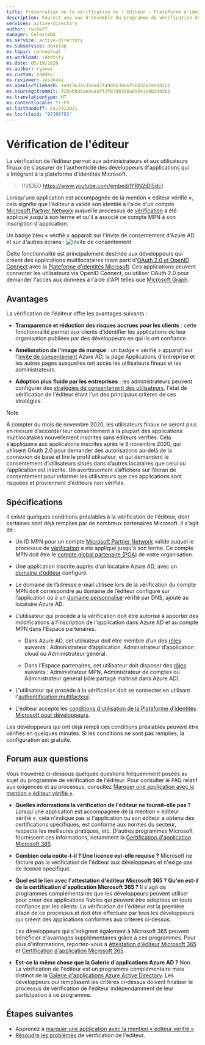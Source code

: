 ```yaml
---
title: Présentation de la vérification de l'éditeur - Plateforme d'identités Microsoft | Azure
description: Fournit une vue d'ensemble du programme de vérification de l'éditeur pour la Plateforme d'identités Microsoft. Répertorie les avantages et conditions d'utilisation du programme, ainsi que les questions fréquemment posées. Lorsqu'une application est accompagnée de la mention « éditeur vérifié », cela signifie que l'éditeur a validé son identité à l'aide d'un compte Microsoft Partner Network auquel le processus de vérification a été appliqué jusqu'à son terme et qu'il a associé ce compte MPN à l'inscription de l'application.
services: active-directory
author: rwike77
manager: CelesteDG
ms.service: active-directory
ms.subservice: develop
ms.topic: conceptual
ms.workload: identity
ms.date: 05/19/2020
ms.author: ryanwi
ms.custom: aaddev
ms.reviewer: jesakowi
ms.openlocfilehash: 1e913e3a5356ad7f49d8b3066f5bd3da7eddd2c2
ms.sourcegitcommit: f28ebb95ae9aaaff3f87d8388a09b41e0b3445b5
ms.translationtype: HT
ms.contentlocale: fr-FR
ms.lasthandoff: 03/29/2021
ms.locfileid: "93308783"
---
```

# <a name="publisher-verification"></a>Vérification de l'éditeur

La vérification de l’éditeur permet aux administrateurs et aux utilisateurs finaux de s'assurer de l'authenticité des développeurs d'applications qui s'intègrent à la plateforme d'identités Microsoft. 

> [!VIDEO https://www.youtube.com/embed/IYRN2jDl5dc]

Lorsqu'une application est accompagnée de la mention « éditeur vérifié », cela signifie que l'éditeur a validé son identité à l'aide d'un compte [Microsoft Partner Network](https://partner.microsoft.com/membership) auquel le processus de [vérification](/partner-center/verification-responses) a été appliqué jusqu'à son terme et qu'il a associé ce compte MPN à son inscription d'application. 

Un badge bleu « vérifié » apparaît sur l'invite de consentement d'Azure AD et sur d'autres écrans : ![Invite de consentement](./media/publisher-verification-overview/consent-prompt.png)

Cette fonctionnalité est principalement destinée aux développeurs qui créent des applications multilocataires tirant parti d'[OAuth 2.0 et OpenID Connect](active-directory-v2-protocols.md) avec la [Plateforme d'identités Microsoft](v2-overview.md). Ces applications peuvent connecter les utilisateurs via OpenID Connect, ou utiliser OAuth 2.0 pour demander l'accès aux données à l'aide d'API telles que [Microsoft Graph](https://developer.microsoft.com/graph/).

## <a name="benefits"></a>Avantages
La vérification de l'éditeur offre les avantages suivants :
- **Transparence et réduction des risques accrues pour les clients** : cette fonctionnalité permet aux clients d'identifier les applications de leur organisation publiées par des développeurs en qui ils ont confiance. 

- **Amélioration de l'image de marque** : un badge « vérifié » apparaît sur l'[invite de consentement](application-consent-experience.md) Azure AD, la page Applications d'entreprise et les autres pages auxquelles ont accès les utilisateurs finaux et les administrateurs. 

- **Adoption plus fluide par les entreprises** : les administrateurs peuvent configurer des [stratégies de consentement des utilisateurs](../manage-apps/configure-user-consent.md), l'état de vérification de l'éditeur étant l'un des principaux critères de ces stratégies.

> [!NOTE]
> À compter du mois de novembre 2020, les utilisateurs finaux ne seront plus en mesure d’accorder leur consentement à la plupart des applications multilocataires nouvellement inscrites sans éditeurs vérifiés. Cela s’appliquera aux applications inscrites après le 8 novembre 2020, qui utilisent OAuth 2.0 pour demander des autorisations au-delà de la connexion de base et lire le profil utilisateur, et qui demandent le consentement d’utilisateurs situés dans d’autres locataires que celui où l’application est inscrite. Un avertissement s’affichera sur l’écran de consentement pour informer les utilisateurs que ces applications sont risquées et proviennent d’éditeurs non vérifiés.    

## <a name="requirements"></a>Spécifications
Il existe quelques conditions préalables à la vérification de l'éditeur, dont certaines sont déjà remplies par de nombreux partenaires Microsoft. Il s'agit de : 

-  Un ID MPN pour un compte [Microsoft Partner Network](https://partner.microsoft.com/membership) valide auquel le processus de [vérification](/partner-center/verification-responses) a été appliqué jusqu'à son terme. Ce compte MPN doit être le [compte global partenaire (PGA)](/partner-center/account-structure#the-top-level-is-the-partner-global-account-pga) de votre organisation. 

-  Une application inscrite auprès d’un locataire Azure AD, avec un [domaine d’éditeur](howto-configure-publisher-domain.md) configuré.

-  Le domaine de l’adresse e-mail utilisée lors de la vérification du compte MPN doit correspondre au domaine de l’éditeur configuré sur l’application ou à un [domaine personnalisé](../fundamentals/add-custom-domain.md) vérifié par DNS, ajouté au locataire Azure AD. 

-  L'utilisateur qui procède à la vérification doit être autorisé à apporter des modifications à l'inscription de l'application dans Azure AD et au compte MPN dans l'Espace partenaires. 

    -  Dans Azure AD, cet utilisateur doit être membre d’un des [rôles](../roles/permissions-reference.md) suivants : Administrateur d’application, Administrateur d’application cloud ou Administrateur général. 

    -  Dans l'Espace partenaires, cet utilisateur doit disposer des [rôles](/partner-center/permissions-overview) suivants : Administrateur MPN, Administrateur de comptes ou Administrateur général (rôle partagé maîtrisé dans Azure AD).
    
-  L'utilisateur qui procède à la vérification doit se connecter en utilisant l'[authentification multifacteur](../authentication/howto-mfa-getstarted.md).

-  L'éditeur accepte les [conditions d'utilisation de la Plateforme d'identités Microsoft pour développeurs](/legal/microsoft-identity-platform/terms-of-use).

Les développeurs qui ont déjà rempli ces conditions préalables peuvent être vérifiés en quelques minutes. Si les conditions ne sont pas remplies, la configuration est gratuite. 

## <a name="frequently-asked-questions"></a>Forum aux questions 
Vous trouverez ci-dessous quelques questions fréquemment posées au sujet du programme de vérification de l'éditeur. Pour consulter le FAQ relatif aux exigences et au processus, consultez [Marquer une application avec la mention « éditeur vérifié »](mark-app-as-publisher-verified.md).

- **Quelles informations la vérification de l'éditeur ne fournit-elle __pas__ ?**  Lorsqu'une application est accompagnée de la mention « éditeur vérifié », cela n'indique pas si l'application ou son éditeur a obtenu des certifications spécifiques, est conforme aux normes du secteur, respecte les meilleures pratiques, etc. D'autres programmes Microsoft fournissent ces informations, notamment la [Certification d'application Microsoft 365](/microsoft-365-app-certification/overview).

- **Combien cela coûte-t-il ? Une licence est-elle requise ?** Microsoft ne facture pas la vérification de l'éditeur aux développeurs et n'exige pas de licence spécifique. 

- **Quel est le lien avec l'attestation d'éditeur Microsoft 365 ? Qu'en est-il de la certification d'application Microsoft 365 ?** Il s'agit de programmes complémentaires que les développeurs peuvent utiliser pour créer des applications fiables qui peuvent être adoptées en toute confiance par les clients. La vérification de l'éditeur est la première étape de ce processus et doit être effectuée par tous les développeurs qui créent des applications conformes aux critères ci-dessus. 

  Les développeurs qui s'intègrent également à Microsoft 365 peuvent bénéficier d'avantages supplémentaires grâce à ces programmes. Pour plus d'informations, reportez-vous à [Attestation d'éditeur Microsoft 365](/microsoft-365-app-certification/docs/attestation) et [Certification d'application Microsoft 365](/microsoft-365-app-certification/docs/certification). 

- **Est-ce la même chose que la Galerie d'applications Azure AD ?** Non. La vérification de l'éditeur est un programme complémentaire mais distinct de la [Galerie d'applications Azure Active Directory](v2-howto-app-gallery-listing.md). Les développeurs qui remplissent les critères ci-dessus doivent finaliser le processus de vérification de l'éditeur indépendamment de leur participation à ce programme. 

## <a name="next-steps"></a>Étapes suivantes
* Apprenez à [marquer une application avec la mention « éditeur vérifié »](mark-app-as-publisher-verified.md).
* [Résoudre les problèmes](troubleshoot-publisher-verification.md) de vérification de l'éditeur.

